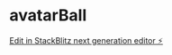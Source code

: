 # avatarBall

[Edit in StackBlitz next generation editor ⚡️](https://stackblitz.com/~/github.com/hagopjay/avatarBall)